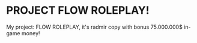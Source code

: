 # PROJECT FLOW ROLEPLAY!
My project: FLOW ROLEPLAY, it's radmir copy with bonus 75.000.000$ in-game money!
